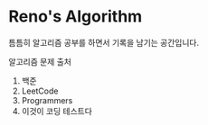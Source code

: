 # Reno's Algorithm

틈틈히 알고리즘 공부를 하면서 기록을 남기는 공간입니다. 

알고리즘 문제 출처
1. 백준
2. LeetCode
3. Programmers
4. 이것이 코딩 테스트다

 
